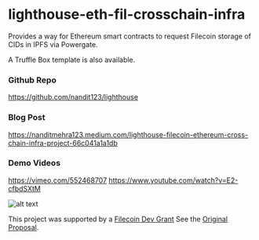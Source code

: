 # lighthouse-eth-fil-crosschain-infra
Provides a way for Ethereum smart contracts to request Filecoin storage of CIDs in IPFS via Powergate.

A Truffle Box template is also available.

### Github Repo
https://github.com/nandit123/lighthouse

### Blog Post
https://nanditmehra123.medium.com/lighthouse-filecoin-ethereum-cross-chain-infra-project-66c041a1a1db

### Demo Videos
https://vimeo.com/552468707
https://www.youtube.com/watch?v=E2-cfbdSXtM

![alt text](https://github.com/nandit123/lighthouse/blob/master/res/lighthouse.png?raw=true)


This project was supported by a [Filecoin Dev Grant](https://github.com/filecoin-project/devgrants) See the [Original Proposal](https://github.com/filecoin-project/devgrants/blob/3b6fe93b7c27032cf3027e45885eeb7ba16e00b1/open-grant-proposals/lighthouse.md).
